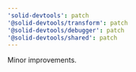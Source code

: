 ```yaml
---
'solid-devtools': patch
'@solid-devtools/transform': patch
'@solid-devtools/debugger': patch
'@solid-devtools/shared': patch
---
```


Minor improvements.
